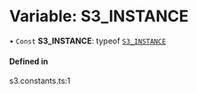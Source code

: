 # Variable: S3_INSTANCE

• `Const` **S3_INSTANCE**: typeof [`S3_INSTANCE`](S3_INSTANCE.md)

#### Defined in

s3.constants.ts:1
